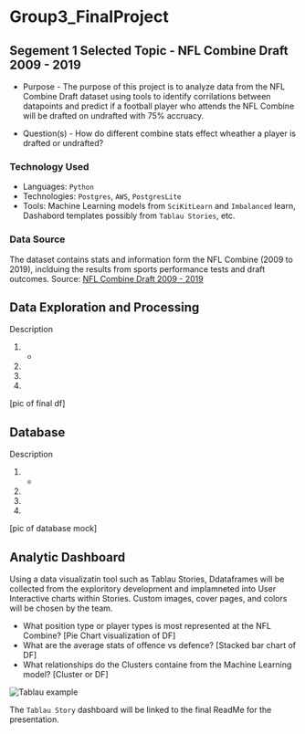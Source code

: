 # Group3_FinalProject

## Segement 1 Selected Topic - NFL Combine Draft 2009 - 2019

* Purpose - The purpose of this project is to analyze data from the NFL Combine Draft dataset using tools to identify corrilations between datapoints and predict if a football player who attends the NFL Combine will be drafted on undrafted with 75% accruacy.
  
* Question(s) - How do different combine stats effect wheather a player is drafted or undrafted?

### Technology Used
* Languages: `Python`
* Technologies: `Postgres`, `AWS`, `PostgresLite`
* Tools: Machine Learning models from `SciKitLearn` and `Imbalanced` learn, Dashabord templates possibly from `Tablau Stories`, etc.

### Data Source
The dataset contains stats and information form the NFL Combine (2009 to 2019), inclduing the results from sports performance tests and draft outcomes.
Source: [NFL Combine Draft 2009 - 2019](https://www.kaggle.com/datasets/redlineracer/nfl-combine-performance-data-2009-2019)

## Data Exploration and Processing
Description
1. -
2.
3.
4.
[pic of final df]

## Database
Description
1. -
2.
3.
4.
[pic of database mock]

## Analytic Dashboard
Using a data visualizatin tool such as Tablau Stories, Ddataframes will be collected from the exploritory development and implamneted into User Interactive charts within Stories. Custom images, cover pages, and colors will be chosen by the team.
* What position type or player types is most represented at the NFL Combine? [Pie Chart visualization of DF]
* What are the average stats of offence vs defence? [Stacked bar chart of DF]
* What relationships do the Clusters containe from the Machine Learning model? [Cluster or DF]

![Tablau example](Screen%20Shot%202023-03-21%20at%202.41.58%20PM.png)

The `Tablau Story` dashboard will be linked to the final ReadMe for the presentation.



